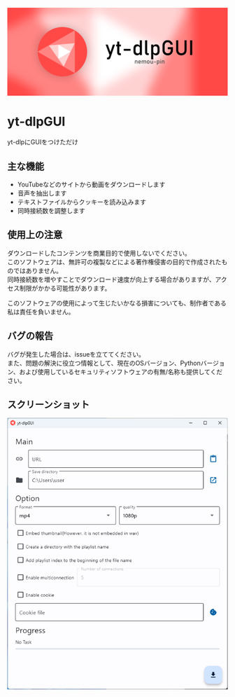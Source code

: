![](banner.png)


# yt-dlpGUI
yt-dlpにGUIをつけただけ

## 主な機能
- YouTubeなどのサイトから動画をダウンロードします
- 音声を抽出します
- テキストファイルからクッキーを読み込みます
- 同時接続数を調整します

## 使用上の注意
ダウンロードしたコンテンツを商業目的で使用しないでください。  
このソフトウェアは、無許可の複製などによる著作権侵害の目的で作成されたものではありません。  
同時接続数を増やすことでダウンロード速度が向上する場合がありますが、アクセス制限がかかる可能性があります。

このソフトウェアの使用によって生じたいかなる損害についても、制作者である私は責任を負いません。

## バグの報告
バグが発生した場合は、issueを立ててください。  
また、問題の解決に役立つ情報として、現在のOSバージョン、Pythonバージョン、および使用しているセキュリティソフトウェアの有無/名称も提供してください。

## スクリーンショット
![](2024-04-30-10-41-26.png)
